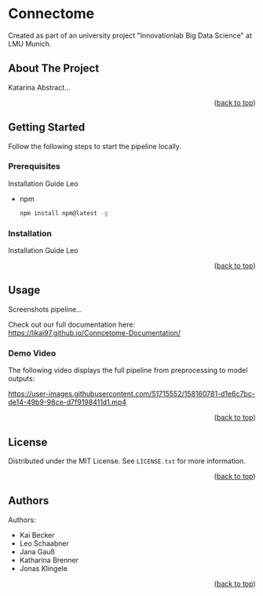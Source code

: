 <div id="top"></div>

# Connectome

Created as part of an university project "Innovationlab Big Data Science" at LMU Munich.


<!-- ABOUT THE PROJECT -->
## About The Project

Katarina Abstract... 


<p align="right">(<a href="#top">back to top</a>)</p>

<!-- GETTING STARTED -->
## Getting Started

Follow the following steps to start the pipeline locally. 

### Prerequisites

Installation Guide Leo

* npm
  ```sh
  npm install npm@latest -g
  ```

### Installation

Installation Guide Leo



<p align="right">(<a href="#top">back to top</a>)</p>




<!-- USAGE -->
## Usage

Screenshots pipeline...


Check out our full documentation here: https://likai97.github.io/Conncetome-Documentation/

### Demo Video

The following video displays the full pipeline from preprocessing to model outputs:

https://user-images.githubusercontent.com/51715552/158160781-d1e6c7bc-de14-49b9-98ce-d7f9198411d1.mp4



<p align="right">(<a href="#top">back to top</a>)</p>


<!-- LICENSE -->
## License

Distributed under the MIT License. See `LICENSE.txt` for more information.

<p align="right">(<a href="#top">back to top</a>)</p>


<!-- LICENSE -->
## Authors

Authors:

* Kai Becker
* Leo Schaabner
* Jana Gauß
* Katharina Brenner
* Jonas Klingele

<p align="right">(<a href="#top">back to top</a>)</p>
